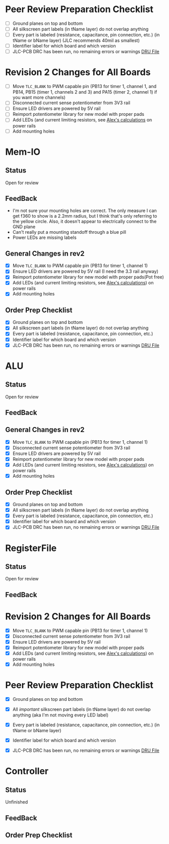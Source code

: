 # Peer Review Preparation Checklist
- [ ] Ground planes on top and bottom
- [ ] All silkscreen part labels (in tName layer) do not overlap anything
- [ ] Every part is labeled (resistance, capacitance, pin connection, etc.) (in tName or bName layer) (JLC recommends 40mil as smallest)
- [ ] Identifier label for which board and which version
- [ ] JLC-PCB DRC has been run, no remaining errors or warnings [DRU File](https://github.com/JLCPCB/jlcpcb-eagle/blob/master/design%20rules/jlcpcb-2layers.dru)

# Revision 2 Changes for All Boards
- [ ] Move `TLC_BLANK` to PWM capable pin (PB13 for timer 1, channel 1, and PB14, PB15 (timer 1, channels 2 and 3) and PA15 (timer 2, channel 1) if you want more channels)
- [ ] Disconnected current sense potentiometer from 3V3 rail
- [ ] Ensure LED drivers are powered by 5V rail
- [ ] Reimport potentiometer library for new model with proper pads
- [ ] Add LEDs (and current limiting resistors, see [Alex's calculations](https://schmorbonium.github.io/ECE-4710/?ActivePage=partDoc) on power rails
- [ ] Add mounting holes

# Mem-IO
## Status
Open for review
## FeedBack

- I'm not sure your mounting holes are correct. The only measure I can get f360 to show is a 2.2mm radius, but I think that's only referring to the yellow circle. Also, it doesn't appear to electrically connect to the GND plane
- Can't really put a mounting standoff through a blue pill
- Power LEDs are missing labels

## General Changes in rev2
- [x] Move `TLC_BLANK` to PWM capable pin (PB13 for timer 1, channel 1)
- [x] Ensure LED drivers are powered by 5V rail (I need the 3.3 rail anyway)
- [x] Reimport potentiometer library for new model with proper pads(Pot free)
- [x] Add LEDs (and current limiting resistors, see [Alex's calculations](https://schmorbonium.github.io/ECE-4710/?ActivePage=partDoc)) on power rails
- [x] Add mounting holes

## Order Prep Checklist
- [x] Ground planes on top and bottom
- [x] All silkscreen part labels (in tName layer) do not overlap anything
- [x] Every part is labeled (resistance, capacitance, pin connection, etc.)
- [x] Identifier label for which board and which version
- [x] JLC-PCB DRC has been run, no remaining errors or warnings [DRU File](https://github.com/JLCPCB/jlcpcb-eagle/blob/master/design%20rules/jlcpcb-2layers.dru)

# ALU
## Status
Open for review
## FeedBack

## General Changes in rev2
- [x] Move `TLC_BLANK` to PWM capable pin (PB13 for timer 1, channel 1)
- [x] Disconnected current sense potentiometer from 3V3 rail
- [x] Ensure LED drivers are powered by 5V rail
- [x] Reimport potentiometer library for new model with proper pads
- [x] Add LEDs (and current limiting resistors, see [Alex's calculations](https://schmorbonium.github.io/ECE-4710/?ActivePage=partDoc)) on power rails
- [x] Add mounting holes

## Order Prep Checklist
- [x] Ground planes on top and bottom
- [x] All silkscreen part labels (in tName layer) do not overlap anything
- [x] Every part is labeled (resistance, capacitance, pin connection, etc.)
- [x] Identifier label for which board and which version
- [x] JLC-PCB DRC has been run, no remaining errors or warnings [DRU File](https://github.com/JLCPCB/jlcpcb-eagle/blob/master/design%20rules/jlcpcb-2layers.dru)

# RegisterFile
## Status
Open for review
## FeedBack

# Revision 2 Changes for All Boards
- [x] Move `TLC_BLANK` to PWM capable pin (PB13 for timer 1, channel 1)
- [x] Disconnected current sense potentiometer from 3V3 rail
- [x] Ensure LED drivers are powered by 5V rail
- [x] Reimport potentiometer library for new model with proper pads
- [x] Add LEDs (and current limiting resistors, see [Alex's calculations](https://schmorbonium.github.io/ECE-4710/?ActivePage=partDoc)) on power rails
- [x] Add mounting holes

# Peer Review Preparation Checklist
- [x] Ground planes on top and bottom
- [x] All *important* silkscreen part labels (in tName layer) do not overlap anything (aka I'm not moving every LED label)
- [x] Every part is labeled (resistance, capacitance, pin connection, etc.) (in tName or bName layer)
- [x] Identifier label for which board and which version
- [x] JLC-PCB DRC has been run, no remaining errors or warnings [DRU File](https://github.com/JLCPCB/jlcpcb-eagle/blob/master/design%20rules/jlcpcb-2layers.dru)



# Controller
## Status
Unfinished
## FeedBack

## Order Prep Checklist
